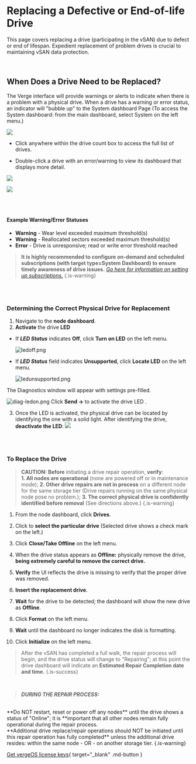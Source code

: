 

# Replacing a Defective or End-of-life Drive

This page covers replacing a drive (participating in the vSAN) due to defect or end of lifespan. Expedient replacement of problem drives is crucial to maintaining vSAN data protection.

<br>

## When Does a Drive Need to be Replaced?

The Verge interface will provide warnings or alerts to indicate when there is a problem with a physical drive. When a drive has a warning or error status, an indicator will "bubble up" to the System dashboard Page (To access the System dashboard: from the main dashboard, select System on the left menu.)

![](/product-guide/screenshots/drivecountbox.png)

- Click anywhere within the drive count box to access the full list of drives.

- Double-click a drive with an error/warning to view its dashboard that displays more detail.

![](/product-guide/screenshots/drivelisting-warning.png)

![](/product-guide/screenshots/drivedashboard.png)

<br>
<br>

#### Example Warning/Error Statuses

-   **Warning** - Wear level exceeded maximum threshold(s)
-   **Warning** - Reallocated sectors exceeded maximum threshold(s)
-   **Error** - Drive is unresponsive; read or write error threshold reached

> **It is highly recommended to configure on-demand and scheduled subscriptions (with target type=System Dashboard) to ensure timely awareness of drive issues.** [*Go here for information on setting up subscriptions.*](/product-guide/system/subscriptions-overview) {.is-warning}

<br>
<br>

### Determining the Correct Physical Drive for Replacement

1.  Navigate to the **node dashboard**.
2.  **Activate** the drive **LED**

- If ***LED Status*** indicates **Off**, click **Turn on LED** on the left menu.

    ![ledoff.png](/product-guide/screenshots/ledoff.png)

- If ***LED Status*** field indicates **Unsupported**, click **Locate LED** on the left menu.

   ![ledunsupported.png](/product-guide/screenshots/ledunsupported.png)


The Diagnostics window will appear with settings pre-filled.

  ![diag-ledon.png](/product-guide/screenshots/diag-ledon.png) 
Click **Send ->** to activate the drive LED .

3.  Once the LED is activated, the physical drive can be located by identifying the one with a solid light. After identifying the drive, **deactivate the LED**:
![](/product-guide/screenshots/diag-ledoff.png)
<br>
<br>

### To Replace the Drive

 > **CAUTION: Before** initiating a drive repair operation, **verify**: <br>
**1. All nodes are operational** (none are powered off or in maintenance mode); 
**2. Other drive repairs are not in process** on a different node for the same storage tier (Drive repairs running on the same physical node pose no problem.);
**3. The correct physical drive is confidently identified before removal** (See directions above.)  {.is-warning}  


1.  From the node dashboard, click **Drives**.
2.  Click to **select the particular drive** (Selected drive shows a check mark on the left.)
3.  Click **Close/Take Offline** on the left menu.
4.  When the drive status appears as **Offline:** physically remove the drive, **being extremely careful to remove the correct drive.**

5.  **Verify** the UI reflects the drive is missing to verify that the proper drive was removed.
2.  **Insert the replacement drive**.
3.  **Wait** for the drive to be detected; the dashboard will show the new drive as **Offline**.
4.  Click **Format** on the left menu.
5.  **Wait** until the dashboard no longer indicates the disk is formatting.
6.  Click **Initialize** on the left menu.

> After the vSAN has completed a full walk, the repair process will begin, and the drive status will change to "Repairing"; at this point the drive dashboard will indicate an **Estimated Repair Completion date and time.** {.is-success}

<br>

> ***DURING THE REPAIR PROCESS:*** 
<br>
**Do NOT restart, reset or power off any nodes** until the drive shows a status of "Online"; it is **important that all other nodes remain fully operational during the repair process.
<br>
**Additional drive replace/repair operations should NOT be initiated until this repair operation has fully completed** unless the additional drive resides: within the same node - OR - on another storage tier. {.is-warning}  

<br>

[Get vergeOS license keys](https://www.verge.io/test-drive){ target="_blank" .md-button }
 

    

